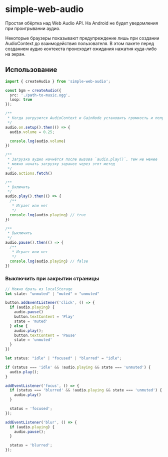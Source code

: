 # simple-web-audio

Простая обёртка над Web Audio API. На Android не будет уведомления при проигрывании аудио.

Некоторые браузеры показывают предупреждение лишь при создании AudioContext до взаимодействия пользователя. В этом пакете перед созданием аудио контекста происходит ожидания нажатия куда-либо на экран.

## Использование

```ts
import { createAudio } from 'simple-web-audio';

const bgm = createAudio({
  src: './path-to-music.ogg',
  loop: true
});

/**
 * Когда загрузится AudioContext и GainNode установить громкость и получить громкость
 */
audio.on.setup().then(() => {
  audio.volume = 0.25;

  console.log(audio.volume)
})

/**
 * Загрузка аудио начнётся после вызова `audio.play()`, тем не менее
 * можно начать загрузку заранее через этот метод
 */
audio.actions.fetch()

/**
 * Включить
 */
audio.play().then(() => {
  /**
   * Играет или нет
   */
  console.log(audio.playing) // true
})

/**
 * Выключить
 */
audio.pause().then(() => {
  /**
   * Играет или нет
   */
  console.log(audio.playing) // false
})
```

### Выключить при закрытии страницы

```ts
// Можно брать из localStorage
let state: "unmuted" | "muted" = "unmuted"

button.addEventListener('click', () => {
  if (audio.playing) {
    audio.pause()
    button.textContent = 'Play'
    state = 'muted'
  } else {
    audio.play();
    button.textContent = 'Pause'
    state = 'unmuted'
  }
})

let status: "idle" | "focused" | "blurred" = "idle";

if (status === 'idle' && !audio.playing && state === 'unmuted') {
  audio.play();
}

addEventListener('focus', () => {
  if (status === 'blurred' && !audio.playing && state === 'unmuted') {
    audio.play()
  }

  status = 'focused';
});

addEventListener('blur', () => {
  if (audio.playing) {
    audio.pause();
  }

  status = 'blurred';
});
```